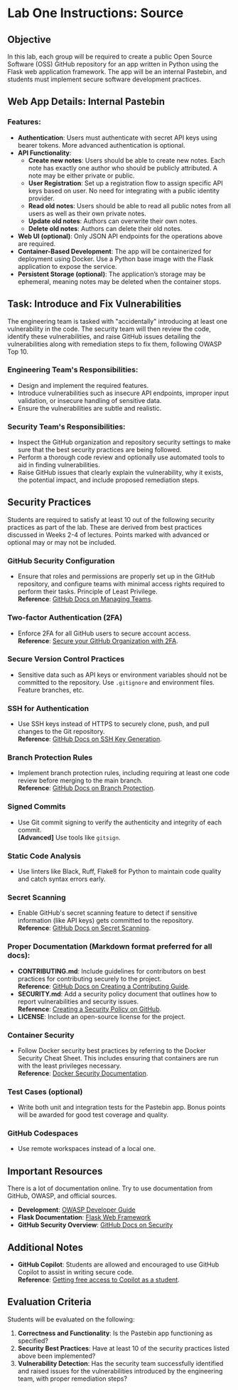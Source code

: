 # Lab One Instructions: Source

## Objective
In this lab, each group will be required to create a public Open Source Software (OSS) GitHub repository for an app written in Python using the Flask web application framework. The app will be an internal Pastebin, and students must implement secure software development practices.

## Web App Details: Internal Pastebin

### Features:
- **Authentication**: Users must authenticate with secret API keys using bearer tokens. More advanced authentication is optional.
- **API Functionality**:
  - **Create new notes**: Users should be able to create new notes. Each note has exactly one author who should be publicly attributed. A note may be either private or public.
  - **User Registration**: Set up a registration flow to assign specific API keys based on user. No need for integrating with a public identity provider.
  - **Read old notes**: Users should be able to read all public notes from all users as well as their own private notes.
  - **Update old notes**: Authors can overwrite their own notes.
  - **Delete old notes**: Authors can delete their old notes.
- **Web UI (optional)**: Only JSON API endpoints for the operations above are required.
- **Container-Based Development**: The app will be containerized for deployment using Docker. Use a Python base image with the Flask application to expose the service.
- **Persistent Storage (optional)**: The application’s storage may be ephemeral, meaning notes may be deleted when the container stops.

## Task: Introduce and Fix Vulnerabilities
The engineering team is tasked with "accidentally" introducing at least one vulnerability in the code. The security team will then review the code, identify these vulnerabilities, and raise GitHub issues detailing the vulnerabilities along with remediation steps to fix them, following OWASP Top 10.

### Engineering Team's Responsibilities:
- Design and implement the required features.
- Introduce vulnerabilities such as insecure API endpoints, improper input validation, or insecure handling of sensitive data.
- Ensure the vulnerabilities are subtle and realistic.

### Security Team's Responsibilities:
- Inspect the GitHub organization and repository security settings to make sure that the best security practices are being followed.
- Perform a thorough code review and optionally use automated tools to aid in finding vulnerabilities.
- Raise GitHub issues that clearly explain the vulnerability, why it exists, the potential impact, and include proposed remediation steps.

## Security Practices
Students are required to satisfy at least 10 out of the following security practices as part of the lab. These are derived from best practices discussed in Weeks 2-4 of lectures. Points marked with advanced or optional may or may not be included.

### GitHub Security Configuration
- Ensure that roles and permissions are properly set up in the GitHub repository, and configure teams with minimal access rights required to perform their tasks. Principle of Least Privilege.  
**Reference**: [GitHub Docs on Managing Teams](https://docs.github.com/en/organizations/managing-peoples-access-to-your-organization-with-roles/managing-team-access-to-an-organization-repository).

### Two-factor Authentication (2FA)
- Enforce 2FA for all GitHub users to secure account access.  
**Reference**: [Secure your GitHub Organization with 2FA](https://docs.github.com/en/authentication/securing-your-account-with-two-factor-authentication-2fa/about-two-factor-authentication).

### Secure Version Control Practices
- Sensitive data such as API keys or environment variables should not be committed to the repository. Use `.gitignore` and environment files. Feature branches, etc.

### SSH for Authentication
- Use SSH keys instead of HTTPS to securely clone, push, and pull changes to the Git repository.  
**Reference**: [GitHub Docs on SSH Key Generation](https://docs.github.com/en/authentication/connecting-to-github-with-ssh).

### Branch Protection Rules
- Implement branch protection rules, including requiring at least one code review before merging to the main branch.  
**Reference**: [GitHub Docs on Branch Protection](https://docs.github.com/en/repositories/configuring-branches-and-merges-in-your-repository/about-branch-restrictions).

### Signed Commits
- Use Git commit signing to verify the authenticity and integrity of each commit.  
  **[Advanced]** Use tools like `gitsign`.

### Static Code Analysis
- Use linters like Black, Ruff, Flake8 for Python to maintain code quality and catch syntax errors early.

### Secret Scanning
- Enable GitHub's secret scanning feature to detect if sensitive information (like API keys) gets committed to the repository.  
**Reference**: [GitHub Docs on Secret Scanning](https://docs.github.com/en/code-security/secret-scanning/about-secret-scanning).

### Proper Documentation (Markdown format preferred for all docs):
- **CONTRIBUTING.md**: Include guidelines for contributors on best practices for contributing securely to the project.  
**Reference**: [GitHub Docs on Creating a Contributing Guide](https://docs.github.com/en/get-started/quickstart/github-flow).
- **SECURITY.md**: Add a security policy document that outlines how to report vulnerabilities and security issues.  
**Reference**: [Creating a Security Policy on GitHub](https://docs.github.com/en/code-security/getting-started/adding-a-security-policy-to-your-repository).
- **LICENSE**: Include an open-source license for the project.

### Container Security
- Follow Docker security best practices by referring to the Docker Security Cheat Sheet. This includes ensuring that containers are run with the least privileges necessary.  
**Reference**: [Docker Security Documentation](https://docs.docker.com/engine/security/).

### Test Cases (optional)
- Write both unit and integration tests for the Pastebin app. Bonus points will be awarded for good test coverage and quality.

### GitHub Codespaces
- Use remote workspaces instead of a local one.

## Important Resources
There is a lot of documentation online. Try to use documentation from GitHub, OWASP, and official sources.

- **Development**: [OWASP Developer Guide](https://owasp.org/www-project-top-ten/OWASP-Top-10-2017_Development.html)
- **Flask Documentation**: [Flask Web Framework](https://flask.palletsprojects.com/)
- **GitHub Security Overview**: [GitHub Docs on Security](https://docs.github.com/en/code-security)

## Additional Notes
- **GitHub Copilot**: Students are allowed and encouraged to use GitHub Copilot to assist in writing secure code.  
  **Reference**: [Getting free access to Copilot as a student](https://docs.github.com/en/copilot/getting-started-with-github-copilot/getting-started-with-github-copilot).

## Evaluation Criteria
Students will be evaluated on the following:
1. **Correctness and Functionality**: Is the Pastebin app functioning as specified?
2. **Security Best Practices**: Have at least 10 of the security practices listed above been implemented?
3. **Vulnerability Detection**: Has the security team successfully identified and raised issues for the vulnerabilities introduced by the engineering team, with proper remediation steps?
